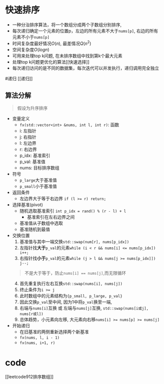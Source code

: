 # 快速排序

- 一种分治排序算法，将一个数组分成两个子数组分别排序,  
- 每次递归确定一个元素的位置p，左边的所有元素不大于`nums[p]`, 右边的所有元素不小于`nums[p]`
- 时间复杂度最好情况$O(n)$, 最差情况$Q(n^2)$
- 空间复杂度$O(log n)$
- 可用来处理top k问题, 在未排序数组中找到第k个最大元素
- 处理top k问题更优化的算法[[快速选择]]
- 每次递归访问的是不同的数据集，每次迭代可以并发执行，递归调用完全独立

#递归  [[递归]]

## 算法分解

> 假设为升序排序

- 变量定义
  - `fx(std::vector<int> &nums, int l, int r)`: 函数
  - i: 左指针 
  - j: 右指针 
  - l: 左边界
  - r: 右边界
  - p_idx: 基准索引
  - p_val: 基准值
  - nums: 目标排序数组
- 符号
  - `p_large`大于基准值
  - `p_small`小于基准值
- 返回条件
  - 左边界大于等于右边界 `if (l >= r) return;`
- 选择基准(pivot)
  - 随机选取基准索引 `int p_idx = rand() % (r - l) + l`
    - 基准索引在左右边界之间
  - 基准值从子数组中选取
  - 基准随机到最值
- 交换位置
  1. 基准值与其中一端交换`std::swap(num[r], nums[p_idx])`
  2. 左指针找**大于**`p_val`的元素`while (i < r && nums[i] <= nums[p_idx]) i++;`
  3. 右指针找**小于**`p_val`的元素`while (j > l && nums[j >= nums[p_idx]]) j--;`
  > 不是大于等于，防止`nums[i] == nums[j]`,而无限循环
  4. 首先重复执行左右互换`std::swap(nums[i], nums[j])`
  5. 终止条件为`i >= j`
  6. 此时数组中的元素结构为`{p_small, p_large, p_val}`
  7. 因此交换`p_val`至中间, 因为1中将`p_val`换至一端, 
  8. 右端与`nums[i]`互换 或 左端与`nums[j]`互换, `std::swap(nums[i或j], nums[r或l])`
  9. 总体趋势，小元素向左移, 大元素向右移`nums[i] >= nums[p] >= nums[j]`
- 开始递归
  -  在旧基准的两侧重新选择两个新基准
  - `fx(nums, l, i - 1)`
  - `fx(nums, i+1, r)`


# code
[[leetcode912排序数组]]
 

